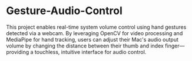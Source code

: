 # Gesture-Audio-Control
This project enables real-time system volume control using hand gestures detected via a webcam. By leveraging OpenCV for video processing and MediaPipe for hand tracking, users can adjust their Mac's audio output volume by changing the distance between their thumb and index finger—providing a touchless, intuitive interface for audio control.
